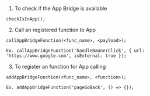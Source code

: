 1. To check if the App Bridge is available
```
checkIsInApp();
```
2. Call an registered function to App
```
callAppBridgeFunction(<func_name>, <payload>);
```
```
Ex. callAppBridgeFunction('handleBannerClick', { url: 'https://www.google.com', isExternal: true });
```

3. To register an function for App calling
```
addAppBridgeFunction(<func_name>, <function>);
```
```
Ex. addAppBridgeFunction('pageGoBack', () => {});
```
